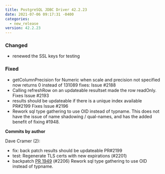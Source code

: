 ```yaml
---
title: PostgreSQL JDBC Driver 42.2.23
date: 2021-07-06 09:17:31 -0400
categories:
  - new_release
version: 42.2.23
---
```


### Changed

- renewed the SSL keys for testing

### Fixed

- getColumnPrecision for Numeric when scale and precision not specified now returns 0 instead of 131089 fixes: Issue #2188
- Calling refreshRow on an updateable resultset made the row readOnly. Fixes Issue #2193
- results should be updateable if there is a unique index available PR#2199 Fixes Issue #2196
- Rework sql type gathering to use OID instead of typname.
  This does not have the issue of name shadowing / qual-names, and has the added benefit of fixing #1948.

<!--more-->

**Commits by author**

Dave Cramer (2):

- fix: back patch results should be updateable PR#2199
- test: Regenerate TLS certs with new expirations (#2201)
- backpatch [PR 1949](https://github.com/pgjdbc/pgjdbc/pull/1949) (#2206)
  Rework sql type gathering to use OID instead of typname.
